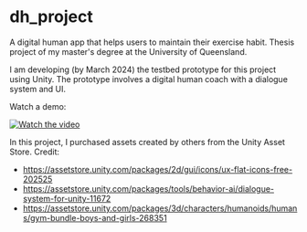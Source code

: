 # dh_project
A digital human app that helps users to maintain their exercise habit. Thesis project of my master's degree at the University of Queensland.

I am developing (by March 2024) the testbed prototype for this project using Unity. The prototype involves a digital human coach with a dialogue system and UI. 

Watch a demo:

[![Watch the video](https://img.youtube.com/vi/e9lG7nsJq2I/maxresdefault.jpg)](https://youtube.com/shorts/e9lG7nsJq2I)

In this project, I purchased assets created by others from the Unity Asset Store. Credit:
- https://assetstore.unity.com/packages/2d/gui/icons/ux-flat-icons-free-202525
- https://assetstore.unity.com/packages/tools/behavior-ai/dialogue-system-for-unity-11672
- https://assetstore.unity.com/packages/3d/characters/humanoids/humans/gym-bundle-boys-and-girls-268351
